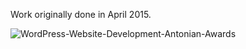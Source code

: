 Work originally done in April 2015.

![WordPress-Website-Development-Antonian-Awards](https://github.com/user-attachments/assets/d5e9bde3-18a1-4c44-9190-83c8b11bcb06)

